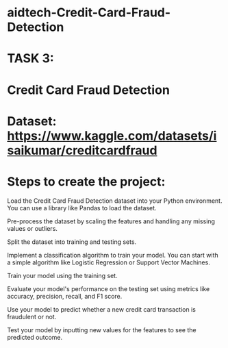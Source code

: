 # aidtech-Credit-Card-Fraud-Detection
# TASK 3: 

# Credit Card Fraud Detection

# Dataset: https://www.kaggle.com/datasets/isaikumar/creditcardfraud 

# Steps to create the project:

Load the Credit Card Fraud Detection dataset into your Python environment. You can use a library like Pandas to load the dataset.

Pre-process the dataset by scaling the features and handling any missing values or outliers.

Split the dataset into training and testing sets.

Implement a classification algorithm to train your model. You can start with a simple algorithm like Logistic Regression or Support Vector Machines.

Train your model using the training set.

Evaluate your model's performance on the testing set using metrics like accuracy, precision, recall, and F1 score.

Use your model to predict whether a new credit card transaction is fraudulent or not.

Test your model by inputting new values for the features to see the predicted outcome.
